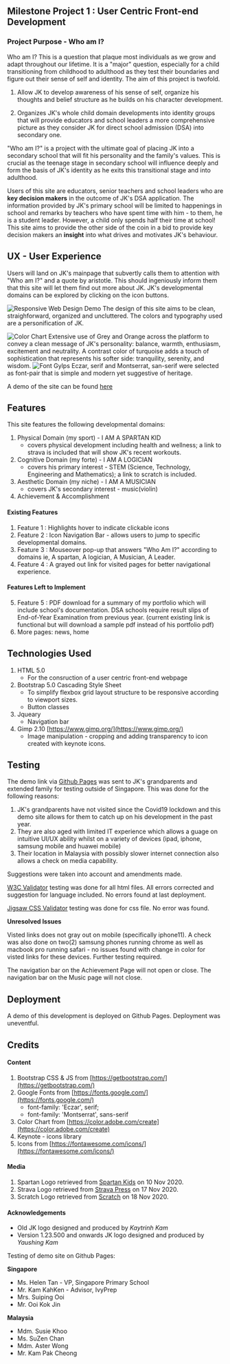 <!-- readme file explains a site's purpose, value it provides to users & deployment procedure -->
## Milestone Project 1 : User Centric Front-end Development 

### Project Purpose - Who am I?

Who am I? This is a question that plaque most individuals as we grow and adapt throughout our lifetime. It is a "major" question, especially for a child transitioning from childhood to adulthood as they test their boundaries and figure out their sense of self and identity. The aim of this project is twofold.

1. Allow JK to develop awareness of his sense of self, organize his thoughts and belief structure as he builds on his character development.

2. Organizes JK's whole child domain developments into identity groups that will provide educators and school leaders a more comprehensive picture as they consider JK for direct school admission (DSA) into secondary one. 

"Who am I?" is a project with the ultimate goal of placing JK into a secondary school that will fit his personality and the family's values. This is crucial as the teenage stage in secondary school will influence deeply and form the basis of JK's identity as he exits this transitional stage and into adulthood.

Users of this site are educators, senior teachers and school leaders who are **key decision makers** in the outcome of JK's DSA application. The information provided by JK's primary school will be limited to happenings in school and remarks by teachers who have spent time with him - to them, he is a student leader. However, a child only spends half their time at school! This site aims to provide the other side of the coin in a bid to provide key decision makers an **insight** into what drives and motivates JK's behaviour. 

## UX - User Experience

Users will land on JK's mainpage that subvertly calls them to attention with "Who am I?" and a quote by aristotle. This should ingeniously inform them that this site will let them find out more about JK. JK's developmental domains can be explored by clicking on the icon buttons.

![Responsive Web Design Demo](images/core/demo.png)
The design of this site aims to be clean, straighforward, organized and uncluttered. The colors and typography used are a personification of JK.

![Color Chart](images/core/colorchart.jpeg)
Extensive use of Grey and Orange across the platform to convey a clean message of JK's personality: balance, warmth, enthusiasm, excitement and neutrality. A contrast color of turquoise adds a touch of sophistication that represents his softer side: tranquility, serenity, and wisdom.
![Font Gylps](images/core/fontgylps.png)
Eczar, serif and Montserrat, san-serif were selected as font-pair that is simple and modern yet suggestive of heritage.

A demo of the site can be found [here](https://suipingooi.github.io/jkdev/)

## Features

This site features the following developmental domains:
1. Physical Domain (my sport) - I AM A SPARTAN KID
    * covers physical development including health and wellness; a link to strava is included that will show JK's recent workouts.
2. Cognitive Domain (my forte) - I AM A LOGICIAN
    * covers his primary interest - STEM (Science, Technology, Engineering and Mathematics); a link to scratch is included.
3. Aesthetic Domain (my niche) - I AM A MUSICIAN
    * covers JK's secondary interest - music(violin)
4. Achievement & Accomplishment

#### Existing Features
1. Feature 1 : Highlights hover to indicate clickable icons
2. Feature 2 : Icon Navigation Bar - allows users to jump to specific developmental domains. 
3. Feature 3 : Mouseover pop-up that answers "Who Am I?" according to domains ie, A spartan, A logician, A Musician, A Leader.
4. Feature 4 : A grayed out link for visited pages for better navigational experience.

#### Features Left to Implement
5. Feature 5 : PDF download for a summary of my portfolio which will include school's documentation. DSA schools require result slips of End-of-Year Examination from previous year. (current existing link is functional but will download a sample pdf instead of his portfolio pdf)
6. More pages: news, home


## Technologies Used
1. HTML 5.0
    * For the consruction of a user centric front-end webpage
2. Bootstrap 5.0 Cascading Style Sheet
    * To simplify flexbox grid layout structure to be responsive according to viewport sizes.
    * Button classes
3. Jqueary
    * Navigation bar
4. Gimp 2.10 [https://www.gimp.org/](https://www.gimp.org/)
    * Image manipulation - cropping and adding transparency to icon created with keynote icons.


## Testing

The demo link via [Github Pages](https://yaushing.github.io/portfolio/) was sent to JK's grandparents and extended family for testing outside of Singapore. This was done for the following reasons:
1. JK's grandparents have not visited since the Covid19 lockdown and this demo site allows for them to catch up on his development in the past year.
2. They are also aged with limited IT experience which allows a guage on intuitive UI/UX ability whilst on a variety of devices (ipad, iphone, samsung mobile and huawei mobile) 
3. Their location in Malaysia with possibly slower internet connection also allows a check on media capability.

Suggestions were taken into account and amendments made.

[W3C Validator](https://validator.w3.org/) testing was done for all html files. All errors corrected and suggestion for language included. No errors found at last deployment.

[Jigsaw CSS Validator](https://jigsaw.w3.org/css-validator/) testing was done for css file. No error was found.

**Unresolved Issues**

Visted links does not gray out on mobile (specifically iphone11). A check was also done on two(2) samsung phones running chrome as well as macbook pro running safari - no issues found with change in color for visted links for these devices. Further testing required.

The navigation bar on the Achievement Page will not open or close. The navigation bar on the Music page will not close.

## Deployment

A demo of this development is deployed on Github Pages. Deployment was uneventful.

## Credits

#### Content
1. Bootstrap CSS & JS from [https://getbootstrap.com/](https://getbootstrap.com/)
2. Google Fonts from [https://fonts.google.com/](https://fonts.google.com/)
    * font-family: 'Eczar', serif;
    * font-family: 'Montserrat', sans-serif
4. Color Chart from [https://color.adobe.com/create](https://color.adobe.com/create)
3. Keynote - icons library
4. Icons from [https://fontawesome.com/icons/](https://fontawesome.com/icons/)

#### Media
1. Spartan Logo retrieved from [Spartan Kids](https://www.spartan.com/products/spartan-kids-vinyl-sticker?variant=1165456736281) on 10 Nov 2020.
2. Strava Logo retrieved from [Strava Press](blog.strava.com/press/assets) on 17 Nov 2020.
3. Scratch Logo retrieved from [Scratch](https://scratch.mit.edu/) on 18 Nov 2020.

#### Acknowledgements

* Old JK logo designed and produced by *Kaytrinh Kam*
* Version 1.23.500 and onwards JK logo designed and produced by *Yaushing Kam*

Testing of demo site on Github Pages:

**Singapore**

* Ms. Helen Tan - VP, Singapore Primary School
* Mr. Kam KahKen - Advisor, IvyPrep
* Mrs. Suiping Ooi
* Mr. Ooi Kok Jin 

**Malaysia**

* Mdm. Susie Khoo
* Ms. SuZen Chan
* Mdm. Aster Wong
* Mr. Kam Pak Cheong
